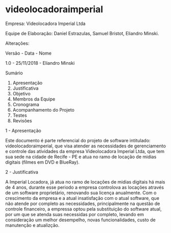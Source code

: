 # videolocadoraimperial

<p>Empresa: Videolocadora Imperial Ltda</p>
<p>Equipe de Elaboração: Daniel Estrazulas, Samuel Bristot, Eliandro Minski.</p>
<p>Alterações:</p>
<p>Versão - Data - Nome</p>
<p>1.0 - 25/11/2018 - Eliandro Minski</p>
<p>Sumário</p>

<ol>
  <li>Apresentação</li>
  <li>Justificativa</li>
  <li>Objetivo</li>
  <li>Membros da Equipe</li>
  <li>Cronograma</li>
  <li>Acompanhamento do Projeto</li>
  <li>Testes</li>
  <li>Revisões</li>
</ol>

1 - Apresentação

Este documento é parte referencial do projeto de software intitulado: videolocadoraimperial, que visa atender as necessidades de
gerenciamento e controle das atividades da empresa Videolocadora Imperial Ltda, que tem sua sede na cidade de Recife - PE e atua no ramo de locação de midias digitais (filmes em DVD e BlueRay). 


2 - Justificativa

A Imperial Locadora, já atua no ramo de locações de midias digitais há mais de 4 anos, durante esse periodo a empresa controlova as locações através de um software proprietário, renovando sua licença anualmente. Com o crescimento da empresa e a atual insatisfação com o atual software, que não atende por completo as necessidades, principalmente na questão de controle financeiro, a empressa optou pela substituição do software atual, por um que se atenda suas necessidas por completo, levando em consideração um melhor desempelho, novas  funcionalidades, custo de manutenção e atualizção.

